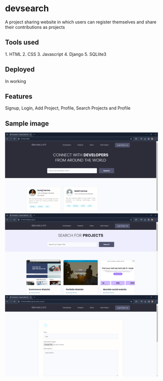 # devsearch
A project sharing website in which users can register themselves and share their contributions as projects
<br>

<h2>
  Tools used
</h2>
1. HTML
2. CSS 
3. Javascript
4. Django
5. SQLlite3

<br>
<h2>
  Deployed
</h2>
In working

<h2>
  Features
</h2>
Signup, Login, Add Project, Profile, Search Projects and Profile

<h2>
Sample image
</h2>

<img src="image3.png" ><br>
<img src="image1.png" ><br>
<img src="image2.png" >



